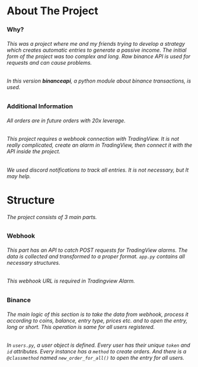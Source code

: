 # About The Project
### Why?
###### This was a project where me and my friends trying to develop a strategy which creates automatic entries to generate a passive income. The initial form of the project was too complex and long. Raw binance API is used for requests and can cause problems.
###### In this version **binanceapi**, a python module about binance transactions, is used.

### Additional Information
###### All orders are in future orders with 20x leverage.
###### This project requires a webhook connection with *TradingView*. It is not really complicated, create an alarm in TradingView, then connect it with the API inside the project. 
###### We used discord notifications to track all entries. It is not necessary, but It may help. 

# Structure
###### The project consists of 3 main parts.

### Webhook
###### This part has an API to catch POST requests for TradingView alarms. The data is collected and transformed to a proper format. `app.py` contains all necessary structures.
###### This webhook URL is required in Tradingview Alarm.

### Binance 
###### The main logic of this section is to take the data from webhook, process it according to coins, balance, entry type, prices etc. and to open the entry, long or short. This operation is same for all users registered.
###### In `users.py`, a user object is defined. Every user has their unique `token` and `id` attributes. Every instance has a `method` to create orders. And there is a `@classmethod` named `new_order_for_all()` to open the entry for all users.

